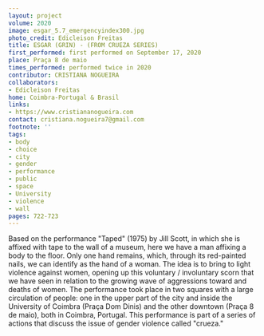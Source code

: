 ```yaml
---
layout: project
volume: 2020
image: esgar_5.7_emergencyindex300.jpg
photo_credit: Edicleison Freitas
title: ESGAR (GRIN) - (FROM CRUEZA SERIES)
first_performed: first performed on September 17, 2020
place: Praça 8 de maio
times_performed: performed twice in 2020
contributor: CRISTIANA NOGUEIRA
collaborators:
- Edicleison Freitas
home: Coimbra-Portugal & Brasil
links:
- https://www.cristiananogueira.com
contact: cristiana.nogueira7@gmail.com
footnote: ''
tags:
- body
- choice
- city
- gender
- performance
- public
- space
- University
- violence
- wall
pages: 722-723
---
```

Based on the performance "Taped" (1975) by Jill Scott, in which she is affixed with tape to the wall of a museum, here we have a man affixing a body to the floor. Only one hand remains, which, through its red-painted nails, we can identify as the hand of a woman. The idea is to bring to light violence against women, opening up this voluntary / involuntary scorn that we have seen in relation to the growing wave of aggressions toward and deaths of women. The performance took place in two squares with a large circulation of people: one in the upper part of the city and inside the University of Coimbra (Praça Dom Dinis) and the other downtown (Praça 8 de maio), both in Coimbra, Portugal. This performance is part of a series of actions that discuss the issue of gender violence called "crueza."